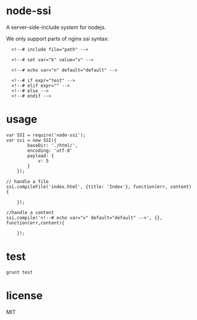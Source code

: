 node-ssi
======
A server-side-include system for nodejs.

We only support parts of nginx ssi syntax:

    
      <!--# include file="path" -->
     
      <!--# set var="k" value="v" -->
     
      <!--# echo var="n" default="default" -->
     
      <!--# if expr="test" -->
      <!--# elif expr="" -->
      <!--# else -->
      <!--# endif -->

usage
======

    
    var SSI = require('node-ssi');
    var ssi = new SSI({
            baseDir: './html/',
            encoding: 'utf-8'
            payload: {
                v: 5
            }
        });

    // handle a file
    ssi.compileFile('index.html', {title: 'Index'}, function(err, content){

        });

    //handle a content
    ssi.compile('<!--# echo var="v" default="default" -->', {}, function(err,content){

        });

test
======

`grunt test`

license
======

MIT




